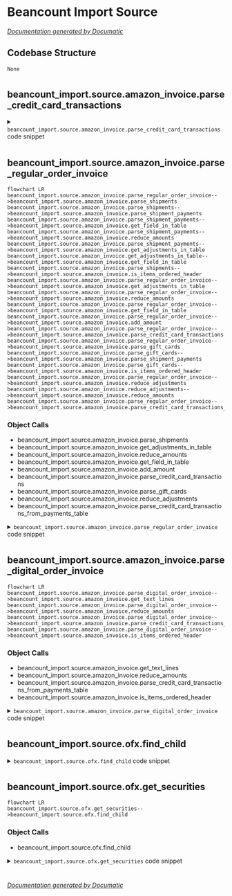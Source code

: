 # Beancount Import Source

[_Documentation generated by Documatic_](https://www.documatic.com)

<!---Documatic-section-Codebase Structure-start--->
## Codebase Structure

<!---Documatic-block-system_architecture-start--->
```mermaid
None
```
<!---Documatic-block-system_architecture-end--->

# #
<!---Documatic-section-Codebase Structure-end--->

<!---Documatic-section-beancount_import.source.amazon_invoice.parse_credit_card_transactions-start--->
## beancount_import.source.amazon_invoice.parse_credit_card_transactions

<!---Documatic-section-parse_credit_card_transactions-start--->
<!---Documatic-block-beancount_import.source.amazon_invoice.parse_credit_card_transactions-start--->
<details>
	<summary><code>beancount_import.source.amazon_invoice.parse_credit_card_transactions</code> code snippet</summary>

```python
def parse_credit_card_transactions(soup, locale=Locale_en_US) -> Sequence[CreditCardTransaction]:

    def is_header_node(node):
        return node.name == 'td' and node.text.strip() == locale.credit_card_transactions
    header_node = soup.find(is_header_node)
    if header_node is None:
        return []
    sibling = header_node.find_next_sibling('td')
    rows = sibling.find_all('tr')
    transactions = []
    for row in rows:
        if not row.text.strip():
            continue
        tds = row('td')
        description = tds[0].text.strip()
        amount_text = tds[1].text.strip()
        m = re.match(locale.credit_card_last_digits, description, re.UNICODE)
        assert m is not None
        transactions.append(CreditCardTransaction(date=locale.parse_date(m.group(3)), card_description=m.group(1), card_ending_in=m.group(2), amount=locale.parse_amount(amount_text)))
    return transactions
```
</details>
<!---Documatic-block-beancount_import.source.amazon_invoice.parse_credit_card_transactions-end--->
<!---Documatic-section-parse_credit_card_transactions-end--->

# #
<!---Documatic-section-beancount_import.source.amazon_invoice.parse_credit_card_transactions-end--->

<!---Documatic-section-beancount_import.source.amazon_invoice.parse_regular_order_invoice-start--->
## beancount_import.source.amazon_invoice.parse_regular_order_invoice

<!---Documatic-section-parse_regular_order_invoice-start--->
```mermaid
flowchart LR
beancount_import.source.amazon_invoice.parse_regular_order_invoice-->beancount_import.source.amazon_invoice.parse_shipments
beancount_import.source.amazon_invoice.parse_shipments-->beancount_import.source.amazon_invoice.parse_shipment_payments
beancount_import.source.amazon_invoice.parse_shipment_payments-->beancount_import.source.amazon_invoice.get_field_in_table
beancount_import.source.amazon_invoice.parse_shipment_payments-->beancount_import.source.amazon_invoice.reduce_amounts
beancount_import.source.amazon_invoice.parse_shipment_payments-->beancount_import.source.amazon_invoice.get_adjustments_in_table
beancount_import.source.amazon_invoice.get_adjustments_in_table-->beancount_import.source.amazon_invoice.get_field_in_table
beancount_import.source.amazon_invoice.parse_shipments-->beancount_import.source.amazon_invoice.is_items_ordered_header
beancount_import.source.amazon_invoice.parse_regular_order_invoice-->beancount_import.source.amazon_invoice.get_adjustments_in_table
beancount_import.source.amazon_invoice.parse_regular_order_invoice-->beancount_import.source.amazon_invoice.reduce_amounts
beancount_import.source.amazon_invoice.parse_regular_order_invoice-->beancount_import.source.amazon_invoice.get_field_in_table
beancount_import.source.amazon_invoice.parse_regular_order_invoice-->beancount_import.source.amazon_invoice.add_amount
beancount_import.source.amazon_invoice.parse_regular_order_invoice-->beancount_import.source.amazon_invoice.parse_credit_card_transactions
beancount_import.source.amazon_invoice.parse_regular_order_invoice-->beancount_import.source.amazon_invoice.parse_gift_cards
beancount_import.source.amazon_invoice.parse_gift_cards-->beancount_import.source.amazon_invoice.parse_shipment_payments
beancount_import.source.amazon_invoice.parse_gift_cards-->beancount_import.source.amazon_invoice.is_items_ordered_header
beancount_import.source.amazon_invoice.parse_regular_order_invoice-->beancount_import.source.amazon_invoice.reduce_adjustments
beancount_import.source.amazon_invoice.reduce_adjustments-->beancount_import.source.amazon_invoice.reduce_amounts
beancount_import.source.amazon_invoice.parse_regular_order_invoice-->beancount_import.source.amazon_invoice.parse_credit_card_transactions_from_payments_table
```

### Object Calls

* beancount_import.source.amazon_invoice.parse_shipments
* beancount_import.source.amazon_invoice.get_adjustments_in_table
* beancount_import.source.amazon_invoice.reduce_amounts
* beancount_import.source.amazon_invoice.get_field_in_table
* beancount_import.source.amazon_invoice.add_amount
* beancount_import.source.amazon_invoice.parse_credit_card_transactions
* beancount_import.source.amazon_invoice.parse_gift_cards
* beancount_import.source.amazon_invoice.reduce_adjustments
* beancount_import.source.amazon_invoice.parse_credit_card_transactions_from_payments_table

<!---Documatic-block-beancount_import.source.amazon_invoice.parse_regular_order_invoice-start--->
<details>
	<summary><code>beancount_import.source.amazon_invoice.parse_regular_order_invoice</code> code snippet</summary>

```python
def parse_regular_order_invoice(path: str, locale=Locale_en_US) -> Order:
    errors = []
    with open(path, 'rb') as f:
        soup = bs4.BeautifulSoup(f.read(), 'lxml')
    logger.debug('parsing order id and order placed date...')
    title = soup.find('title').text.strip()
    m = re.fullmatch(locale.regular_order_id, title.strip())
    assert m is not None
    order_id = m.group(1)

    def is_order_placed_node(node):
        m = re.fullmatch(locale.regular_order_placed, node.text.strip())
        return m is not None
    node = soup.find(is_order_placed_node)
    m = re.fullmatch(locale.regular_order_placed, node.text.strip())
    assert m is not None
    order_date = locale.parse_date(m.group(1))
    logger.debug('parsing shipments...')
    shipments = parse_shipments(soup, locale=locale)
    if hasattr(locale, 'gift_card'):
        shipments += parse_gift_cards(soup, locale=locale)
    if len(shipments) == 0:
        msg = 'Identified regular order invoice but no items were found ' + '(neither shipments nor gift cards). This may be a new type. ' + 'Consider opening an issue at jbms/beancount-import on github.'
        logger.warning(msg)
        errors.append(msg)
    logger.debug('finished parsing shipments')
    logger.debug('parsing payment table...')
    payment_table_header = soup.find(lambda node: node.name == 'table' and re.match(locale.payment_information, node.text.strip()))
    payment_table = payment_table_header.find_parent('table')
    logger.debug('parsing pretax adjustments...')
    output_fields = dict()
    output_fields['pretax_adjustments'] = get_adjustments_in_table(payment_table, locale.pretax_adjustment_fields_pattern, locale=locale)
    pretax_amount = reduce_amounts((a.amount for a in output_fields['pretax_adjustments']))
    shipments_pretax_amount = None
    if any((s.pretax_adjustments for s in shipments)):
        shipments_pretax_amount = reduce_amounts((a.amount for shipment in shipments for a in shipment.pretax_adjustments))
        if shipments_pretax_amount != pretax_amount:
            errors.append('expected total pretax adjustment to be %s, but parsed total is %s' % (shipments_pretax_amount, pretax_amount))
    logger.debug('parsing posttax adjustments...')
    grand_total = locale.parse_amount(get_field_in_table(payment_table, locale.regular_total_order))
    payment_adjustments = collections.OrderedDict()
    payments_total_adjustments = []
    shipments_total_adjustments = []

    def resolve_posttax_adjustments() -> List[Adjustment]:
        """ Extract and compare posttax adjustments
        from shipment and payment tables.
        Returns list of reduced Adjustments.
        """
        payment_adjustments.update(reduce_adjustments(get_adjustments_in_table(payment_table, locale.posttax_adjustment_fields_pattern, assumed_currency=grand_total.currency, locale=locale)))
        all_shipments_adjustments = collections.OrderedDict(reduce_adjustments(sum((x.posttax_adjustments for x in shipments), [])))
        all_keys = collections.OrderedDict(payment_adjustments.items())
        all_keys.update(all_shipments_adjustments.items())
        all_adjustments = collections.OrderedDict()
        for key in all_keys:
            payment_amount = payment_adjustments.get(key)
            shipments_amount = all_shipments_adjustments.get(key)
            amount = payment_amount
            if payment_amount is None and shipments_amount is not None:
                amount = shipments_amount
                payments_total_adjustments.append(amount)
            elif payment_amount is not None and shipments_amount is None:
                shipments_total_adjustments.append(amount)
            elif payment_amount != shipments_amount:
                errors.append('expected total %r to be %s, but parsed total is %s' % (key, shipments_amount, payment_amount))
            all_adjustments[key] = amount
        return [Adjustment(k, v) for (k, v) in all_adjustments.items()]
    output_fields['posttax_adjustments'] = resolve_posttax_adjustments()
    logger.debug('consistency check taxes...')
    tax = locale.parse_amount(get_field_in_table(payment_table, locale.regular_estimated_tax))
    expected_tax = reduce_amounts((a.amount for shipment in shipments for a in shipment.tax))
    if expected_tax is None:
        if not locale.tax_included_in_price:
            shipments_total_adjustments.append(tax)
    elif expected_tax != tax:
        errors.append('expected tax is %s, but parsed value is %s' % (expected_tax, tax))
    if locale.tax_included_in_price:
        tax = None
    logger.debug('consistency check grand total...')
    payments_total_adjustment = reduce_amounts(payments_total_adjustments)
    shipments_total_adjustment = reduce_amounts(shipments_total_adjustments)
    expected_total = add_amount(shipments_total_adjustment, reduce_amounts((x.total for x in shipments)))
    if shipments_pretax_amount is None:
        expected_total = add_amount(expected_total, pretax_amount)
    adjusted_grand_total = add_amount(payments_total_adjustment, grand_total)
    if expected_total != adjusted_grand_total:
        errors.append('expected grand total is %s, but parsed value is %s' % (expected_total, adjusted_grand_total))
    logger.debug('parsing credit card transactions...')
    credit_card_transactions = parse_credit_card_transactions(soup, locale=locale)
    if not credit_card_transactions:
        logger.debug('no credit card transactions table given, falling back to payments table')
        credit_card_transactions = parse_credit_card_transactions_from_payments_table(payment_table, order_date, locale=locale)
    if credit_card_transactions:
        total_payments = reduce_amounts((x.amount for x in credit_card_transactions))
    else:
        logger.debug('no payment transactions found, assumig grand total as total payment amount')
        total_payments = grand_total
    if total_payments != adjusted_grand_total:
        errors.append('total payment amount is %s, but grand total is %s' % (total_payments, adjusted_grand_total))
    logger.debug('...finished parsing regular invoice.')
    return Order(order_date=order_date, order_id=order_id, shipments=shipments, credit_card_transactions=credit_card_transactions, tax=tax, errors=sum((shipment.errors for shipment in shipments), cast(Errors, [])) + errors, **output_fields)
```
</details>
<!---Documatic-block-beancount_import.source.amazon_invoice.parse_regular_order_invoice-end--->
<!---Documatic-section-parse_regular_order_invoice-end--->

# #
<!---Documatic-section-beancount_import.source.amazon_invoice.parse_regular_order_invoice-end--->

<!---Documatic-section-beancount_import.source.amazon_invoice.parse_digital_order_invoice-start--->
## beancount_import.source.amazon_invoice.parse_digital_order_invoice

<!---Documatic-section-parse_digital_order_invoice-start--->
```mermaid
flowchart LR
beancount_import.source.amazon_invoice.parse_digital_order_invoice-->beancount_import.source.amazon_invoice.get_text_lines
beancount_import.source.amazon_invoice.parse_digital_order_invoice-->beancount_import.source.amazon_invoice.reduce_amounts
beancount_import.source.amazon_invoice.parse_digital_order_invoice-->beancount_import.source.amazon_invoice.parse_credit_card_transactions_from_payments_table
beancount_import.source.amazon_invoice.parse_digital_order_invoice-->beancount_import.source.amazon_invoice.is_items_ordered_header
```

### Object Calls

* beancount_import.source.amazon_invoice.get_text_lines
* beancount_import.source.amazon_invoice.reduce_amounts
* beancount_import.source.amazon_invoice.parse_credit_card_transactions_from_payments_table
* beancount_import.source.amazon_invoice.is_items_ordered_header

<!---Documatic-block-beancount_import.source.amazon_invoice.parse_digital_order_invoice-start--->
<details>
	<summary><code>beancount_import.source.amazon_invoice.parse_digital_order_invoice</code> code snippet</summary>

```python
def parse_digital_order_invoice(path: str, locale=Locale_en_US) -> Optional[Order]:
    errors = []
    with open(path, 'rb') as f:
        soup = bs4.BeautifulSoup(f.read(), 'lxml')
    logger.debug('check if order has been cancelled...')

    def is_cancelled_order(node):
        return node.text.strip() == locale.digital_order_cancelled
    if soup.find(is_cancelled_order):
        return None
    logger.debug('parsing header...')

    def is_digital_order_row(node):
        if node.name != 'tr':
            return False
        m = re.match(locale.digital_order, node.text.strip())
        if m is None:
            return False
        try:
            locale.parse_date(m.group(1))
            return True
        except:
            return False
    digital_order_header = soup.find(is_digital_order_row)
    digital_order_table = digital_order_header.find_parent('table')
    m = re.match(locale.digital_order, digital_order_header.text.strip())
    if m is None:
        msg = 'Identified digital order invoice but no digital orders were found.'
        logger.warning(msg)
        errors.append(msg)
        assert m is not None
    order_date = locale.parse_date(m.group(1))
    order_id_td = soup.find(lambda node: node.name == 'td' and re.match(locale.digital_order_id, node.text.strip()))
    m = re.match(locale.digital_order_id, order_id_td.text.strip())
    assert m is not None
    order_id = m.group(1)
    logger.debug('parsing items...')
    items_ordered_header = digital_order_table.find(lambda node: is_items_ordered_header(node, locale))
    item_rows = items_ordered_header.find_next_siblings('tr')
    items = []
    other_fields_td = None
    for item_row in item_rows:
        tds = item_row('td')
        if len(tds) != 2:
            other_fields_td = tds[0]
            continue
        description_node = tds[0]
        price_node = tds[1]
        price = price_node.text.strip()
        a = description_node.find('a')
        if a is not None:
            description = a.text.strip()
            url = a['href']
        else:
            bold_node = description_node.find('b')
            description = bold_node.text.strip()
            url = None
        text_lines = get_text_lines(description_node)

        def get_label_value(label):
            for line in text_lines:
                m = re.match('^\\s*' + label + ': (.*)$', line, re.UNICODE | re.DOTALL)
                if m is None:
                    continue
                return m.group(1)
        by = get_label_value(locale.digital_by)
        sold_by = get_label_value(locale.digital_sold_by)
        items.append(DigitalItem(description=description, by=by, sold_by=sold_by, url=url, price=locale.parse_amount(price)))
    other_fields_text_lines = get_text_lines(other_fields_td)
    logger.debug('parsing amounts...')

    def get_other_field(pattern, allow_multiple=False, return_label=False):
        """ Look for pattern in other_fields_text_lines
        """
        results = []
        for line in other_fields_text_lines:
            r = '^\\s*(' + pattern + ')\\s+(.*[^\\s])\\s*$'
            m = re.match(r, line, re.UNICODE)
            if m is not None:
                results.append((m.group(1).strip(':'), m.group(2)))
        if not return_label:
            results = [r[1] for r in results]
        if not allow_multiple:
            if not results:
                return None
            return results[0]
        return results

    def get_adjustments(pattern):
        adjustments = []
        for (label, amount_str) in get_other_field(pattern, allow_multiple=True, return_label=True):
            adjustments.append(Adjustment(amount=locale.parse_amount(amount_str), description=label))
        return adjustments

    def get_amounts_in_text(pattern_map):
        amounts = dict()
        for (key, label) in pattern_map.items():
            amount = locale.parse_amount(get_other_field(label))
            amounts[key] = amount
        return amounts
    items_subtotal = locale.parse_amount(get_other_field(locale.items_subtotal))
    total_before_tax = locale.parse_amount(get_other_field(locale.total_before_tax))
    tax = get_adjustments(locale.digital_tax_collected)
    total_for_this_order = locale.parse_amount(get_other_field(locale.digital_total_order))
    logger.debug('parsing pretax adjustments...')
    output_fields = dict()
    output_fields['pretax_adjustments'] = get_adjustments(locale.pretax_adjustment_fields_pattern)
    pretax_parts = [items_subtotal] + [a.amount for a in output_fields['pretax_adjustments']]
    expected_total_before_tax = reduce_amounts(pretax_parts)
    if expected_total_before_tax != total_before_tax:
        errors.append('expected total before tax is %s, but parsed value is %s' % (expected_total_before_tax, total_before_tax))
    logger.debug('parsing posttax adjustments...')
    output_fields['posttax_adjustments'] = get_adjustments(locale.posttax_adjustment_fields_pattern)
    posttax_parts = [total_before_tax] + [a.amount for a in tax] + [a.amount for a in output_fields['posttax_adjustments']]
    expected_total = reduce_amounts(posttax_parts)
    if expected_total != total_for_this_order:
        errors.append('expected total is %s, but parsed value is %s' % (expected_total, total_for_this_order))
    if locale.tax_included_in_price:
        tax = []
    shipment = Shipment(shipped_date=order_date, items=items, items_subtotal=items_subtotal, total_before_tax=total_before_tax, tax=tax, total=total_for_this_order, errors=errors, **output_fields)
    logger.debug('parsing payment information...')
    payment_table = soup.find(lambda node: node.name == 'table' and node.text.strip().startswith(locale.digital_payment_information))
    credit_card_transactions = parse_credit_card_transactions_from_payments_table(payment_table, order_date, locale=locale)
    logger.debug('...finished parsing digital invoice.')
    return Order(order_date=order_date, order_id=order_id, shipments=[shipment], credit_card_transactions=credit_card_transactions, pretax_adjustments=[], posttax_adjustments=output_fields['posttax_adjustments'], tax=None, errors=[])
```
</details>
<!---Documatic-block-beancount_import.source.amazon_invoice.parse_digital_order_invoice-end--->
<!---Documatic-section-parse_digital_order_invoice-end--->

# #
<!---Documatic-section-beancount_import.source.amazon_invoice.parse_digital_order_invoice-end--->

<!---Documatic-section-beancount_import.source.ofx.find_child-start--->
## beancount_import.source.ofx.find_child

<!---Documatic-section-find_child-start--->
<!---Documatic-block-beancount_import.source.ofx.find_child-start--->
<details>
	<summary><code>beancount_import.source.ofx.find_child</code> code snippet</summary>

```python
def find_child(node, name, conversion=None):
    child = node.find(name)
    if not child:
        return None
    if not child.contents:
        value = ''
    else:
        value = child.contents[0].strip()
    if conversion:
        value = conversion(value)
    return value
```
</details>
<!---Documatic-block-beancount_import.source.ofx.find_child-end--->
<!---Documatic-section-find_child-end--->

# #
<!---Documatic-section-beancount_import.source.ofx.find_child-end--->

<!---Documatic-section-beancount_import.source.ofx.get_securities-start--->
## beancount_import.source.ofx.get_securities

<!---Documatic-section-get_securities-start--->
```mermaid
flowchart LR
beancount_import.source.ofx.get_securities-->beancount_import.source.ofx.find_child
```

### Object Calls

* beancount_import.source.ofx.find_child

<!---Documatic-block-beancount_import.source.ofx.get_securities-start--->
<details>
	<summary><code>beancount_import.source.ofx.get_securities</code> code snippet</summary>

```python
def get_securities(soup: bs4.BeautifulSoup) -> List[SecurityInfo]:
    seclistmsgsrsv = soup.find('seclistmsgsrsv1')
    if not seclistmsgsrsv:
        return []
    securities = []
    for secinfo in seclistmsgsrsv.find_all('secinfo'):
        uniqueid = find_child(secinfo, 'uniqueid')
        secname = find_child(secinfo, 'secname')
        ticker = find_child(secinfo, 'ticker')
        securities.append(SecurityInfo(uniqueid=uniqueid, name=secname, ticker=ticker))
    return securities
```
</details>
<!---Documatic-block-beancount_import.source.ofx.get_securities-end--->
<!---Documatic-section-get_securities-end--->

# #
<!---Documatic-section-beancount_import.source.ofx.get_securities-end--->

[_Documentation generated by Documatic_](https://www.documatic.com)